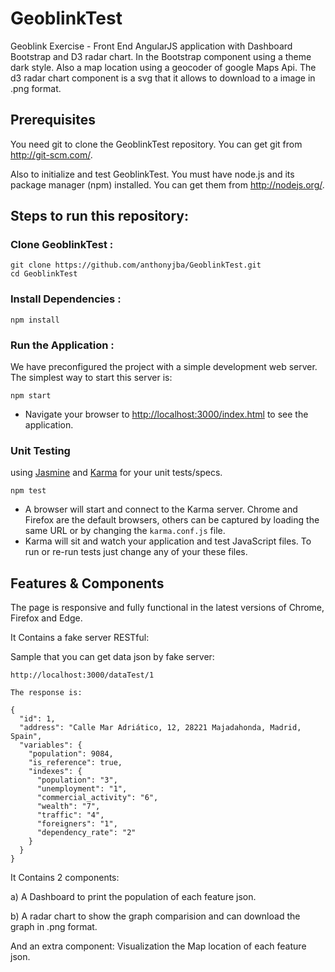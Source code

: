 # GeoblinkTest
Geoblink Exercise - Front End
AngularJS application with Dashboard Bootstrap and D3 radar chart.
In the Bootstrap component using a theme dark style. Also a map location using a geocoder of google Maps Api.
The d3 radar chart component is a svg that it allows to download to a image in .png format.

## Prerequisites

  You need git to clone the GeoblinkTest repository. You can get git from http://git-scm.com/.
  
  Also to initialize and test GeoblinkTest. You must have node.js and its package manager (npm) installed. You can get them from http://nodejs.org/.

## Steps to run this repository:

### Clone GeoblinkTest :

```
git clone https://github.com/anthonyjba/GeoblinkTest.git
cd GeoblinkTest
```

### Install Dependencies :

```
npm install
```

### Run the Application :

We have preconfigured the project with a simple development web server. The simplest way to start this server is:

```
npm start
```

- Navigate your browser to [http://localhost:3000/index.html](http://localhost:3000/index.html) to see the application.

### Unit Testing

using [Jasmine](https://jasmine.github.io/]) and [Karma](https://karma-runner.github.io/) for your unit tests/specs.

```
npm test
```

- A browser will start and connect to the Karma server. Chrome and Firefox are the default browsers,
  others can be captured by loading the same URL or by changing the `karma.conf.js` file.
- Karma will sit and watch your application and test JavaScript files. To run or re-run tests just
  change any of your these files.

## Features & Components

The page is responsive and fully functional in the latest versions of Chrome, Firefox and Edge.

It Contains a fake server RESTful:

Sample that you can get data json by fake server:

```
http://localhost:3000/dataTest/1

The response is:

{
  "id": 1,
  "address": "Calle Mar Adriático, 12, 28221 Majadahonda, Madrid, Spain",
  "variables": {
    "population": 9084,
    "is_reference": true,
    "indexes": {
      "population": "3",
      "unemployment": "1",
      "commercial_activity": "6",
      "wealth": "7",
      "traffic": "4",
      "foreigners": "1",
      "dependency_rate": "2"
    }
  }
}
```
It Contains 2 components:

a) A Dashboard to print the population of each feature json.

b) A radar chart to show the graph comparision and can download the graph in .png format. 

And an extra component: Visualization the Map location of each feature json.
